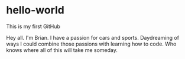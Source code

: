 # hello-world

This is my first GitHub

Hey all. I'm Brian. I have a passion for cars and sports. Daydreaming of ways I could combine those passions with learning how to code. Who knows where all of this will take me someday.  
